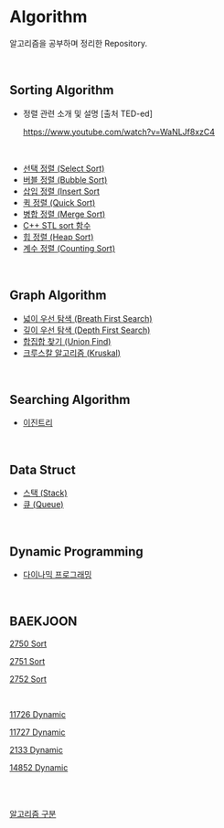 # Algorithm

알고리즘을 공부하며 정리한 Repository.

<br/>

## Sorting Algorithm

* 정렬 관련 소개 및 설명 [출처 TED-ed]

  https://www.youtube.com/watch?v=WaNLJf8xzC4

<br/>

* [선택 정렬 (Select Sort)](docs/01_selection-sort.md)
* [버블 정렬 (Bubble Sort)](docs/02_bubble-sort.md)
* [삽입 정렬 (Insert Sort](docs/03_insert-sort.md)
* [퀵 정렬 (Quick Sort)](docs/04_quick-sort.md)
* [병합 정렬 (Merge Sort)](docs/05_merge-sort.md)
* [C++ STL  sort 함수](docs/06_c++-stl-sort.md)
* [힙 정렬 (Heap Sort)](docs/07_heap-sort.md)
* [계수 정렬 (Counting Sort)](docs/08_counting-sort.md)

<br/>

## Graph Algorithm

* [넓이 우선 탐색 (Breath First Search)](docs/01_breath-first-search.md)
* [깊이 우선 탐색 (Depth First Search)](docs/02_depth-first-search.md)
* [합집합 찾기 (Union Find)](docs/03_union-find.md)
* [크루스칼 알고리즘 (Kruskal)](docs/04_kruskal-algorithm.md)

<br/>

## Searching Algorithm

* [이진트리](docs/01_binary-search.md)

<br/>

## Data Struct

* [스택 (Stack)](docs/01_stack-datastruct.md)
* [큐 (Queue)](docs/02_queue-datastruct.md)

<br/>

## Dynamic Programming

* [다이나믹 프로그래밍](docs/01_dynamic-programming.md)

<br/>

## BAEKJOON

[2750 Sort](docs/baekjoon/sort/2750_sort-numbers.md)

[2751 Sort](docs/baekjoon/sort/2751_sort-numbers.md)

[2752 Sort](docs/baekjoon/sort/2752_sort-numbers.md)

<br/>

[11726 Dynamic](docs\baekjoon\dynamic-programming\11726_dynamic-programming.md)

[11727 Dynamic](docs\baekjoon\dynamic-programming\11727_dynamic-programming.md)

[2133 Dynamic](docs\baekjoon\dynamic-programming\2133_dynamic-programming.md)

[14852 Dynamic](docs\baekjoon\dynamic-programming\14852_dynamic-programming.md)

<br/>

<br/>

[알고리즘 구분](http://www.ktword.co.kr/abbr_view.php?m_temp1=5735&id=136)